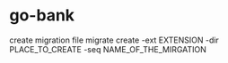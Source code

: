 # go-bank

create migration file
migrate create -ext EXTENSION -dir PLACE_TO_CREATE -seq NAME_OF_THE_MIRGATION
